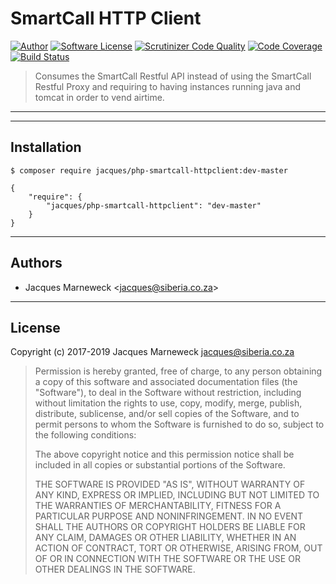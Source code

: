 # SmartCall HTTP Client

[![Author](http://img.shields.io/badge/author-@jacques-blue.svg?style=flat-square)](https://twitter.com/jacques)
[![Software License](https://img.shields.io/badge/license-MIT-brightgreen.svg?style=flat-square)](LICENSE.md)
[![Scrutinizer Code Quality](https://scrutinizer-ci.com/g/jacques/php-smartcall-httpclient/badges/quality-score.png?b=master)](https://scrutinizer-ci.com/g/jacques/php-smartcall-httpclient/?branch=master)
[![Code Coverage](https://scrutinizer-ci.com/g/jacques/php-smartcall-httpclient/badges/coverage.png?b=master)](https://scrutinizer-ci.com/g/jacques/php-smartcall-httpclient/?branch=master)
[![Build Status](https://scrutinizer-ci.com/g/jacques/php-smartcall-httpclient/badges/build.png?b=master)](https://scrutinizer-ci.com/g/jacques/php-smartcall-httpclient/build-status/master)

> Consumes the SmartCall Restful API instead of using the SmartCall Restful Proxy and
> requiring to having instances running java and tomcat in order to vend airtime.

---

---

## Installation

```
$ composer require jacques/php-smartcall-httpclient:dev-master
```

```
{
    "require": {
        "jacques/php-smartcall-httpclient": "dev-master"
    }
}
```

---

## Authors

 * Jacques Marneweck <<jacques@siberia.co.za>>

---

## License

Copyright (c) 2017-2019 Jacques Marneweck <jacques@siberia.co.za>

> Permission is hereby granted, free of charge, to any person obtaining a copy
> of this software and associated documentation files (the "Software"), to deal
> in the Software without restriction, including without limitation the rights
> to use, copy, modify, merge, publish, distribute, sublicense, and/or sell
> copies of the Software, and to permit persons to whom the Software is
> furnished to do so, subject to the following conditions:
>
> The above copyright notice and this permission notice shall be included in
> all copies or substantial portions of the Software.
>
> THE SOFTWARE IS PROVIDED "AS IS", WITHOUT WARRANTY OF ANY KIND, EXPRESS OR
> IMPLIED, INCLUDING BUT NOT LIMITED TO THE WARRANTIES OF MERCHANTABILITY,
> FITNESS FOR A PARTICULAR PURPOSE AND NONINFRINGEMENT. IN NO EVENT SHALL THE
> AUTHORS OR COPYRIGHT HOLDERS BE LIABLE FOR ANY CLAIM, DAMAGES OR OTHER
> LIABILITY, WHETHER IN AN ACTION OF CONTRACT, TORT OR OTHERWISE, ARISING FROM,
> OUT OF OR IN CONNECTION WITH THE SOFTWARE OR THE USE OR OTHER DEALINGS IN
> THE SOFTWARE.
